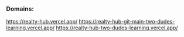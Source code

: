 ### Domains:

https://realty-hub.vercel.app/
https://realty-hub-git-main-two-dudes-learning.vercel.app/
https://realty-hub-two-dudes-learning.vercel.app/

